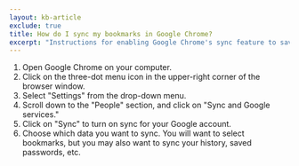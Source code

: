 ```yaml
---
layout: kb-article
exclude: true
title: How do I sync my bookmarks in Google Chrome?
excerpt: "Instructions for enabling Google Chrome's sync feature to save bookmarks, browsing history, and other browser data between multiple devices." 
---
```

1. Open Google Chrome on your computer.
2. Click on the three-dot menu icon in the upper-right corner of the browser window.
3. Select "Settings" from the drop-down menu.
4. Scroll down to the "People" section, and click on "Sync and Google services."
5. Click on "Sync" to turn on sync for your Google account.
6. Choose which data you want to sync. You will want to select bookmarks, but you may also want to sync your history, saved passwords, etc.

